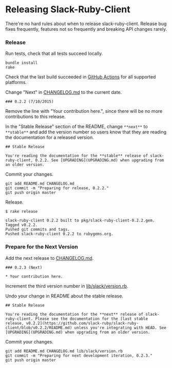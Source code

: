 # Releasing Slack-Ruby-Client

There're no hard rules about when to release slack-ruby-client. Release bug fixes frequently, features not so frequently and breaking API changes rarely.

### Release

Run tests, check that all tests succeed locally.

```
bundle install
rake
```

Check that the last build succeeded in [GitHub Actions](https://github.com/slack-ruby/slack-ruby-client/actions) for all supported platforms.

Change "Next" in [CHANGELOG.md](CHANGELOG.md) to the current date.

```
### 0.2.2 (7/10/2015)
```

Remove the line with "Your contribution here.", since there will be no more contributions to this release.

In the "Stable Release" section of the README, change `**next**` to `**stable**` and add the version number so users know that they are reading the documentation for a released version.

```
## Stable Release

You're reading the documentation for the **stable** release of slack-ruby-client, 0.2.2. See [UPGRADING](UPGRADING.md) when upgrading from an older version.
```

Commit your changes.

```
git add README.md CHANGELOG.md
git commit -m "Preparing for release, 0.2.2."
git push origin master
```

Release.

```
$ rake release

slack-ruby-client 0.2.2 built to pkg/slack-ruby-client-0.2.2.gem.
Tagged v0.2.2.
Pushed git commits and tags.
Pushed slack-ruby-client 0.2.2 to rubygems.org.
```

### Prepare for the Next Version

Add the next release to [CHANGELOG.md](CHANGELOG.md).

```
### 0.2.3 (Next)

* Your contribution here.
```

Increment the third version number in [lib/slack/version.rb](lib/slack/version.rb).

Undo your change in README about the stable release.

```
## Stable Release

You're reading the documentation for the **next** release of slack-ruby-client. Please see the documentation for the [last stable release, v0.2.2](https://github.com/slack-ruby/slack-ruby-client/blob/v0.2.2/README.md) unless you're integrating with HEAD. See [UPGRADING](UPGRADING.md) when upgrading from an older version.
```

Commit your changes.

```
git add README.md CHANGELOG.md lib/slack/version.rb
git commit -m "Preparing for next development iteration, 0.2.3."
git push origin master
```
